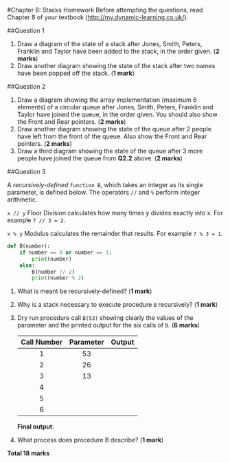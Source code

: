 #Chapter 8: Stacks Homework
Before attempting the questions, read Chapter 8 of your textbook (http://my.dynamic-learning.co.uk/).

##Question 1

1. Draw a diagram of the state of a stack after Jones, Smith, Peters, Franklin and Taylor have been added to the stack, in the order given. (**2 marks**)
2. Draw another diagram showing the state of the stack after two names have been popped off the stack. (**1 mark**)

##Question 2

1. Draw a diagram showing the array implementation (maximum 6 elements) of a circular queue after Jones, Smith, Peters, Franklin and Taylor have joined the queue, in the order given. You should also show the Front and Rear pointers. (**2 marks**)
2. Draw another diagram showing the state of the queue after 2 people have left from the front of the queue. Also show the Front and Rear pointers. (**2 marks**)
3. Draw a third diagram showing the state of the queue after 3 more people have joined the queue from **Q2.2** above. (**2 marks**)

##Question 3

A *recursively-defined* `function B`, which takes an integer as its single parameter, is defined below. The operators `//` and `%` perform integer arithmetic.

``x // y`` Floor Division calculates how many times y divides exactly into x. For example `7 // 3 = 2`.

`x % y` Modulus calculates the remainder that results. For example `7 % 3 = 1`.

````python
def B(number):
    if number == 0 or number == 1:
        print(number)
    else:
        B(number // 2)
        print(number % 2)
````

1. What is meant be recursively-defined? (**1 mark**)
2. Why is a stack necessary to execute procedure `B` recursively? (**1 mark**)
3. Dry run procedure call `B(53)` showing clearly the values of the parameter and the printed output for the six calls of `B`. (**6 marks**)

    |Call Number|Parameter|Output|
    |:---------:|:-------:|:----:|
    |1|53| |
    |2|26| |
    |3|13| |
    |4| | |
    |5| | |
    |6| | |

    **Final output**:

4. What process does procedure B describe? (**1 mark**)


**Total 18 marks**
